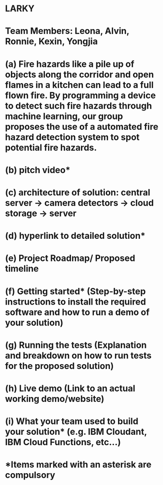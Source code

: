 # LARKY
# Team Members: Leona, Alvin, Ronnie, Kexin, Yongjia
# (a) Fire hazards like a pile up of objects along the corridor and open flames in a kitchen can lead to a full flown fire. By programming a device to detect such fire hazards through machine learning, our group proposes the use of a automated fire hazard detection system to spot potential fire hazards.
# (b) pitch video*
# (c) architecture of solution: central server -> camera detectors -> cloud storage -> server
# (d) hyperlink to detailed solution*
# (e) Project Roadmap/ Proposed timeline
# (f) Getting started* (Step-by-step instructions to install the required software and how to run a demo of your solution)
# (g) Running the tests (Explanation and breakdown on how to run tests for the proposed solution)
# (h) Live demo (Link to an actual working demo/website)
# (i) What your team used to build your solution* (e.g. IBM Cloudant, IBM Cloud Functions, etc...)

# *Items marked with an asterisk are compulsory
